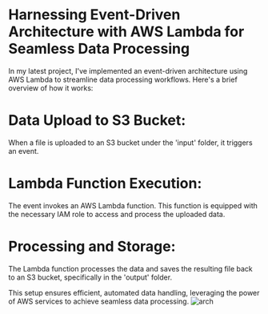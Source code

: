 # **Harnessing Event-Driven Architecture with AWS Lambda for Seamless Data Processing**

In my latest project, I've implemented an event-driven architecture using AWS Lambda to streamline data processing workflows. Here's a brief overview of how it works:

# **Data Upload to S3 Bucket:**
  When a file is uploaded to an S3 bucket under the 'input' folder, it triggers an event.
# **Lambda Function Execution:** 
  The event invokes an AWS Lambda function. This function is equipped with the necessary IAM role to access and process the uploaded data.
# **Processing and Storage:** 
  The Lambda function processes the data and saves the resulting file back to an S3 bucket, specifically in the 'output' folder.
  
This setup ensures efficient, automated data handling, leveraging the power of AWS services to achieve seamless data processing.
![arch](https://github.com/user-attachments/assets/c4765a9c-d2f3-4b21-bc31-818033747107)
